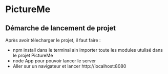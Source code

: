 # PictureMe
## Démarche de lancement de projet 

Après avoir télecharger le projet, il faut faire :
- npm install dans le terminal ain importer toute les modules utulisé dans le projet PictureMe
- node App pour pouvoir lancer le server
- Aller sur un navigateur et lancer http://localhost:8080

